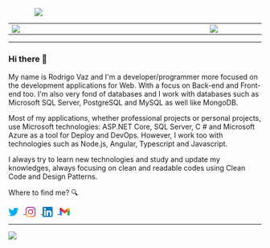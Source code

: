 <center align="center">
    <p align="center">
        <img width="400px" align="center" style="display: block; margin: 0 auto; cursor: normal;" src="svg/programming.svg" />
    </p>
</center>

<center>
    <table>
        <tr>
            <td><img width="380px" align="left" src="https://github-readme-stats.vercel.app/api/top-langs/?username=drigovz&hide=html&layout=compact&theme=buefy&title_color=814AC1&bg_color=0D1117&text_color=FFFFFF&hide_border=true" /></td>
            <td><img width="380px" align="left" src="https://github-readme-stats.vercel.app/api?username=drigovz&theme=buefy&title_color=814AC1&bg_color=0D1117&text_color=FFFFFF&hide_border=true"/></td>
        </tr>   
    </table>
</center>  

<hr />

### Hi there 👋

My name is Rodrigo Vaz and I'm a developer/programmer more focused on the development applications for Web. With a focus on Back-end and Front-end too. I'm also very fond of databases and I work with databases such as Microsoft SQL Server, PostgreSQL and MySQL as well like MongoDB.

Most of my applications, whether professional projects or personal projects, use Microsoft technologies: ASP.NET Core, SQL Server, C # and Microsoft Azure as a tool for Deploy and DevOps. However, I work too with technologies such as Node.js, Angular, Typescript and Javascript.

I always try to learn new technologies and study and update my knowledges, always focusing on clean and readable codes using Clean Code and Design Patterns.

Where to find me? 🔍

<div style="text-align: left;">
<a href="https://twitter.com/drigovz" target="_blank">
	<img width="20px" align="center" style="display: inline-block; cursor: normal; margin-right: 10px;" src="svg/logo_twitter.png" />
</a>
 
<a href="https://www.instagram.com/drigovz/" target="_blank">
	<img width="20px" align="center" style="display: inline; cursor: normal; margin-right: 10px;" src="svg/logo_instagram.png" />
</a>

<a href="https://www.linkedin.com/in/rodrigo-vaz-del-pino/" target="_blank">
	<img width="20px" align="center" style="display: inline-block; cursor: normal; margin-right: 10px;" src="svg/logo_linkedin.png" />
</a>

<a href="mailto:rodrigodp2014@gmail.com">
	<img width="20px" align="center" style="display: inline-block; cursor: normal;" src="svg/logo_gmail.png" />
</a>
</div>

<hr />

<p>
    <img src="https://komarev.com/ghpvc/?username=drigovz&color=blue&style=flat" />
</p>
